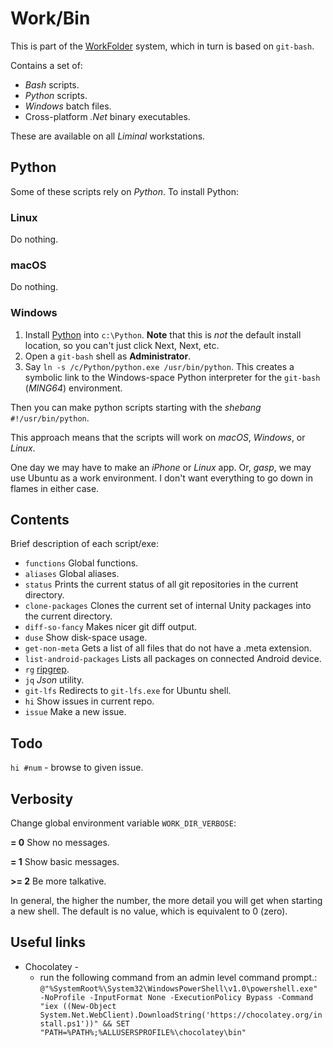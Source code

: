 # Work/Bin

This is part of the [WorkFolder](<https://github.com/LiminalVR/WorkFolder>) system, which in turn is based on `git-bash`.

Contains a set of:

* *Bash* scripts.
* *Python* scripts.
* *Windows* batch files.
* Cross-platform *.Net* binary executables.

These are available on all _Liminal_ workstations.

## Python
Some of these scripts rely on *Python*.  To install Python:

### Linux

Do nothing.

### macOS

Do nothing.

### Windows

1. Install [Python](https://www.python.org/ftp/python/3.7.3/python-3.7.3-amd64.exe) into `c:\Python`. **Note** that this is *not* the default install location, so you can't just click Next, Next, etc.
1. Open a `git-bash` shell as **Administrator**.
1. Say `ln -s /c/Python/python.exe /usr/bin/python`. This creates a symbolic link to the Windows-space Python interpreter for the `git-bash` (*MING64*) environment.

Then you can make python scripts starting with the *shebang* `#!/usr/bin/python`. 

This approach means that the scripts will work on *macOS*, *Windows*, or *Linux*.

One day we may have to make an *iPhone* or *Linux* app. Or, *gasp*, we may use Ubuntu as a work environment. I don't want everything to go down in flames in either case.

## Contents

Brief description of each script/exe:
  * `functions` Global functions.
  * `aliases` Global aliases.
  * `status` Prints the current status of all git repositories in the current directory.
  * `clone-packages` Clones the current set of internal Unity packages into the current directory.
  * `diff-so-fancy` Makes nicer git diff output.
  * `duse` Show disk-space usage.
  * `get-non-meta` Gets a list of all files that do not have a .meta extension.
  * `list-android-packages` Lists all packages on connected Android device.
  * `rg` [ripgrep](<https://github.com/BurntSushi/ripgrep/blob/master/README.md>).
  * `jq` *Json* utility.
  * `git-lfs` Redirects to `git-lfs.exe` for Ubuntu shell.
  * `hi` Show issues in current repo.
  * `issue` Make a new issue.

## Todo

`hi #num` - browse to given issue.

## Verbosity

Change global environment variable `WORK_DIR_VERBOSE`:

 **= 0** Show no messages.

 **= 1** Show basic messages.

**>= 2** Be more talkative.

In general, the higher the number, the more detail you will get when starting a new shell. The default is no value, which is equivalent to 0 (zero).

## Useful links

  * Chocolatey - 
    * run the following command from an admin level command prompt.:
    `@"%SystemRoot%\System32\WindowsPowerShell\v1.0\powershell.exe" -NoProfile -InputFormat None -ExecutionPolicy Bypass -Command "iex ((New-Object System.Net.WebClient).DownloadString('https://chocolatey.org/install.ps1'))" && SET "PATH=%PATH%;%ALLUSERSPROFILE%\chocolatey\bin"`
